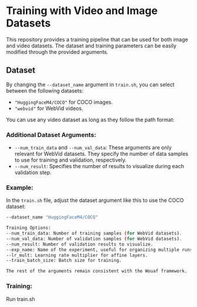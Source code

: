 # Training with Video and Image Datasets
This repository provides a training pipeline that can be used for both image and video datasets. The dataset and training parameters can be easily modified through the provided arguments.

## Dataset

By changing the `--dataset_name` argument in `train.sh`, you can select between the following datasets:
- `"HuggingFaceM4/COCO"` for COCO images.
- `"webvid"` for WebVid videos.

You can use any video dataset as long as they follow the path format:

### Additional Dataset Arguments:
- `--num_train_data` and `--num_val_data`: These arguments are only relevant for WebVid datasets. They specify the number of data samples to use for training and validation, respectively.
- `--num_result`: Specifies the number of results to visualize during each validation step.

### Example:

In the `train.sh` file, adjust the dataset argument like this to use the COCO dataset:
```bash
--dataset_name "HuggingFaceM4/COCO"

Training Options:
--num_train_data: Number of training samples (for WebVid datasets).
--num_val_data: Number of validation samples (for WebVid datasets).
--num_result: Number of validation results to visualize.
--exp_name: Name of the experiment, useful for organizing multiple runs.
--lr_mult: Learning rate multiplier for affine layers.
--train_batch_size: Batch size for training.

The rest of the arguments remain consistent with the Wouaf framework.

`````
### Training:

Run train.sh
